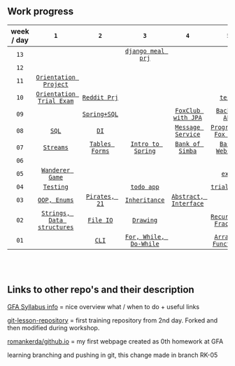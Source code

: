 ## Work progress

   week / day |`1`| `2` | `3` | `4` | `5`
:--------: |:---:|:-----:|:-----:|:-----:|:-----:
`13`| []()  | []() | [`django meal prj`](https://github.com/green-fox-academy/romankerda/tree/master/week-13/day-3/meal_project) | []() | []()
`12`| []()  | []() | []() | []() | []()
`11`| [`Orientation Project`](https://github.com/green-fox-academy/romankerda/tree/master/week-11/Sage%20Chat)  | []() | []() | []() | []()
`10`| [`Orientation Trial Exam`](https://github.com/romankerda/orientation-example-exam)  | [`Reddit Prj`](https://github.com/green-fox-academy/romankerda/tree/master/week-10/day-2) | []() | []() | [`tests`](https://github.com/green-fox-academy/romankerda/tree/master/week-10/day-5)
`09`| []()  | [`Spring+SQL`](https://github.com/green-fox-academy/romankerda/tree/master/week-09/day-2) | []() | [`FoxClub with JPA`](https://github.com/green-fox-academy/romankerda/tree/master/week-09/day-4/Programmer%20Fox%20Club%20JPA) | [`Backend API`](https://github.com/green-fox-academy/romankerda/tree/master/week-09/day-5/frontend)
`08`| [`SQL`](https://github.com/green-fox-academy/romankerda/tree/master/week-08/day-1)  | [`DI`](https://github.com/green-fox-academy/romankerda/tree/master/week-08/day-2) | []() | [`Message Service`](https://github.com/green-fox-academy/romankerda/tree/master/week-08/day-4) | [`Programmer Fox Club`](https://github.com/green-fox-academy/romankerda/tree/master/week-08/day-5/Programmer%20Fox%20Club)
`07`| [`Streams`](https://github.com/green-fox-academy/romankerda/tree/master/week-07/day-1/src)  | [`Tables Forms`](https://github.com/green-fox-academy/romankerda/tree/master/week-07/day-2) | [`Intro to Spring`](https://github.com/green-fox-academy/romankerda/tree/master/week-07/day-3) | [`Bank of Simba`](https://github.com/green-fox-academy/romankerda/tree/master/week-07/day-4) | [`Basic Webshop`](https://github.com/green-fox-academy/romankerda/tree/master/week-07/day-5)
`06`|   |     
`05`| [ `Wanderer Game`](https://github.com/romankerda/wanderer-java.git) | [ ](https://www.example.com) | [ ](https://www.example.com) | [ ](https://www.example.com) | [`exam`](https://github.com/romankerda/canaSpears-foundation-normal-exam.git)
`04`| [`Testing`](https://github.com/green-fox-academy/romankerda/tree/master/week-04/day-1) | [](https://github.com/green-fox-academy/romankerda/tree/master/week-04/day-2)| [`todo app`](https://github.com/green-fox-academy/romankerda_todo_app/tree/master/src)| [](https://github.com/green-fox-academy/romankerda/tree/master/week-04/day-4) | [`trial exam`](https://github.com/romankerda/spears-trial-foundation-exam)
`03`| [`OOP, Enums`](https://github.com/green-fox-academy/romankerda/tree/master/week-03/day-1) | [`Pirates, 21`](https://github.com/green-fox-academy/romankerda/tree/master/week-03/day-2) | [`Inheritance`](https://github.com/green-fox-academy/romankerda/tree/master/week-03/day-3) | [`Abstract, Interface`](https://github.com/green-fox-academy/romankerda/tree/master/week-03/day-4) | [ ](https://github.com/green-fox-academy/romankerda/tree/master/week-03/day-5)
`02`| [ `Strings, Data structures`](https://github.com/green-fox-academy/romankerda/tree/master/week-02/day-1/Strings%2C%20Data%20Structures/src) | [`File IO` ](https://github.com/green-fox-academy/romankerda/tree/master/week-02/day-2/src) | [`Drawing` ](https://github.com/green-fox-academy/romankerda/tree/master/week-02/day-4/ProjectDrawing/src) | [ ](https://www.example.com) | [`Recursion, Fractals` ](https://github.com/green-fox-academy/romankerda/tree/master/week-02/day-5/Recursions%20%26%20Fractals/src)
`01`|   | [`CLI`](https://github.com/green-fox-academy/romankerda/tree/master/week-01/day-2) | [`For, While, Do-While`](https://github.com/green-fox-academy/romankerda/tree/master/week-01/day-3/src) |  | [`Arrays & Functions`](https://github.com/green-fox-academy/romankerda/tree/master/week-01/day-5/Arrays_Functions/src)

 
<br/>
<br/>
 
 
## Links to other repo's and their description

[GFA Syllabus info](https://github.com/green-fox-academy/prg-spears-syllabus.git "Cana Spears Class Syllabus")
= nice overview what / when to do + useful links

[git-lesson-repository](https://github.com/romankerda/git-lesson-repository.git "1st training repository")
= first training repository from 2nd day. Forked and then modified during workshop.

[romankerda/github.io](https://romankerda.github.io/ "myFirstWebpage on GitHub")
= my first webpage created as 0th homework at GFA

learning branching and pushing in git, this change made in branch RK-05
